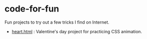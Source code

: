# code-for-fun
Fun projects to try out a few tricks I find on Internet.

* <a href = "https://github.com/spepechen/code-for-fun/blob/master/heart.html">heart.html</a> : Valentine's day project for practicing CSS animation. 
